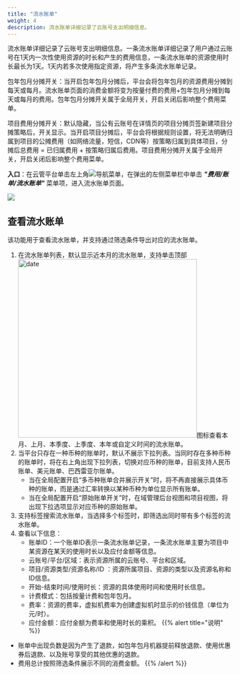 ```yaml
---
title: "流水账单"
weight: 4
description: 流水账单详细记录了云账号支出明细信息。
---
```


流水账单详细记录了云账号支出明细信息。一条流水账单详细记录了用户通过云账号在1天内一次性使用资源的时长和产生的费用信息，一条流水账单的资源使用时长最长为1天。1天内若多次使用指定资源，将产生多条流水账单记录。

包年包月分摊开关：当开启包年包月分摊后，平台会将包年包月的资源费用分摊到每天或每月。流水账单页面的消费金额将变为按量付费的费用+包年包月分摊到每天或每月的费用。包年包月分摊开关属于全局开关，开启关闭后影响整个费用菜单。

项目费用分摊开关：默认隐藏，当公有云账号在详情页的项目分摊页签新建项目分摊策略后，开关显示。当开启项目分摊后，平台会将根据规则设置，将无法明确归属到项目的公摊费用（如网络流量，短信，CDN等）按策略归属到具体项目，分摊后总费用 = 已归属费用 + 按策略归属后费用。项目费用分摊开关属于全局开关，开启关闭后影响整个费用菜单。

**入口**：在云管平台单击左上角![](../../../images/intro/nav.png)导航菜单，在弹出的左侧菜单栏中单击 **_"费用/账单/流水账单"_** 菜单项，进入流水账单页面。

  ![](../../../images/bill/detailbill.png)

## 查看流水账单

该功能用于查看流水账单，并支持通过筛选条件导出对应的流水账单。

1. 在流水账单列表，默认显示近本月的流水账单，支持单击顶部<img src="../../../images/bill/month1.png" width="400" alt="date">图标查看本月、上月、本季度、上季度、本年或自定义时间的流水账单。
2. 当平台只存在一种币种的账单时，默认不展示下拉列表。当同时存在多种币种的账单时，将在右上角出现下拉列表，切换对应币种的账单，目前支持人民币账单、美元账单、巴西雷亚尔账单。
    - 当在全局配置开启“多币种账单合并展示开关”时，将不再直接展示具体币种的账单，而是通过汇率转换以某种币种为单位显示所有账单。
    - 当在全局配置开启“原始账单开关”时，在域管理后台视图和项目视图，将出现下拉选项显示对应币种的原始账单。
3. 支持标签搜索流水账单，当选择多个标签时，即筛选出同时带有多个标签的流水账单。
4. 查看以下信息：
    - 账单ID：一个账单ID表示一条流水账单记录，一条流水账单主要为项目中某资源在某天的使用时长以及应付金额等信息。
    - 云账号/平台/区域：表示资源所属的云账号、平台和区域。
    - 项目/资源类型/资源名称/ID ：资源所属项目、资源的类型以及资源名称和ID信息。
    - 开始-结束时间/使用时长：资源的具体使用时间和使用时长信息。
    - 计费模式：包括按量计费和包年包月。
    - 费率：资源的费率，虚拟机费率为创建虚拟机时显示的价钱信息（单位为元/时）。
    - 应付金额：应付金额为费率和使用时长的乘积。
{{% alert title="说明" %}}
- 账单中出现负数是因为产生了退款，如包年包月机器提前释放退款、使用优惠券后退款、以及账号享受的其他优惠的退款。
- 费用总计按照筛选条件展示不同的消费金额。
{{% /alert %}}

